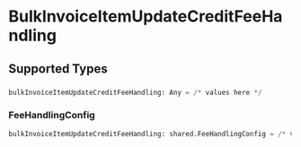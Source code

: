 # BulkInvoiceItemUpdateCreditFeeHandling


## Supported Types

### 

```python
bulkInvoiceItemUpdateCreditFeeHandling: Any = /* values here */
```

### FeeHandlingConfig

```python
bulkInvoiceItemUpdateCreditFeeHandling: shared.FeeHandlingConfig = /* values here */
```

